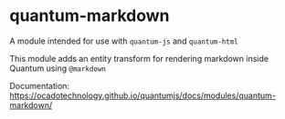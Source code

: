 # quantum-markdown

A module intended for use with `quantum-js` and `quantum-html`

This module adds an entity transform for rendering markdown inside Quantum using
`@markdown`

Documentation:
https://ocadotechnology.github.io/quantumjs/docs/modules/quantum-markdown/
